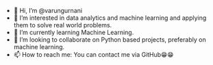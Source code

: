- 👋 Hi, I’m @varungurnani
- 👀 I’m interested in data analytics and machine learning and applying them to solve real world problems.
- 🌱 I’m currently learning Machine Learning.
- 💞️ I’m looking to collaborate on Python based projects, preferably on machine learning.
- 📫 How to reach me: You can contact me via GitHub😁😁

<!---
varungurnani/varungurnani is a ✨ special ✨ repository because its `README.md` (this file) appears on your GitHub profile.
You can click the Preview link to take a look at your changes.
--->

